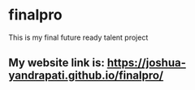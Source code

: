 # finalpro
This is my final future ready talent  project
 ## My website link is: https://joshua-yandrapati.github.io/finalpro/

